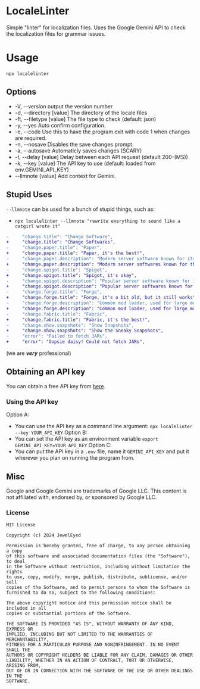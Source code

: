 # LocaleLinter
Simple "linter" for localization files.
Uses the Google Gemini API to check the localization files for grammar issues.

# Usage
`npx localelinter`
## Options
 - -V, --version            output the version number
 - -d, --directory [value]  The directory of the locale files
 - -ft, --filetype [value]  The file type to check (default: json)
 - -y, --yes                Auto confirm configuration.
 - -e, --code               Use this to have the program exit with code  1 when changes are required.
 - -n, --nosave             Disables the save changes prompt.
 - -a, --autosave           Automaticly saves changes (SCARY)
 - -t, --delay [value]      Delay between each API request (default 200-(MS))
 - -k, --key [value]        The API key to use (default: loaded from env.GEMINI_API_KEY)
 - --llmnote [value]        Add context for Gemini.
## Stupid Uses

`--llmnote` can be used for a bunch of stupid things, such as:
 - `npx localelinter --llmnote "rewrite everything to sound like a catgirl wrote it"`
 ```diff
 -     "change.title": "Change Software",
+     "change.title": "Change Softwares",
-     "change.paper.title": "Paper",
+     "change.paper.title": "Paper, it's the best!",
-     "change.paper.description": "Modern server software known for its high performance and plugins.",
+     "change.paper.description": "Modern server softwares known for their high performance and plugins.",
-     "change.spigot.title": "Spigot",
+     "change.spigot.title": "Spigot, it's okay",
-     "change.spigot.description": "Popular server software known for its plugins.",
+     "change.spigot.description": "Popular server softwares known for their plugins.",
-     "change.forge.title": "Forge",
+     "change.forge.title": "Forge, it's a bit old, but it still works",
-     "change.forge.description": "Common mod loader, used for large mods and modpacks.",
+     "change.forge.description": "Common mod loader, used for large mods and modpacks. It's pretty good for old mods",
-     "change.fabric.title": "Fabric",
+     "change.fabric.title": "Fabric, it's the best!",
-     "change.show.snapshots": "Show Snapshots",
+     "change.show.snapshots": "Show the Sneaky Snapshots",
-     "error": "Failed to fetch JARs",
+     "error": "Oopsie daisy! Could not fetch JARs",
```
(we are ***very*** professional)
## Obtaining an API key
You can obtain a free API key from [here](https://aistudio.google.com/app/apikey).
### Using the API key
Option A:
 - You can use the API key as a command line argument: `npx localelinter --key YOUR_API_KEY`
Option B:
 - You can set the API key as an environment variable `export GEMINI_API_KEY=YOUR_API_KEY`
Option C:
 - You can put the API key in a `.env` file, name it `GEMINI_API_KEY` and put it wherever you plan on running the program from.

## Misc
Google and Google Gemini are trademarks of Google LLC. This content is not affiliated with, endorsed by, or sponsored by Google LLC.

### License
```
MIT License

Copyright (c) 2024 JewelEyed

Permission is hereby granted, free of charge, to any person obtaining a copy
of this software and associated documentation files (the "Software"), to deal
in the Software without restriction, including without limitation the rights
to use, copy, modify, merge, publish, distribute, sublicense, and/or sell
copies of the Software, and to permit persons to whom the Software is
furnished to do so, subject to the following conditions:

The above copyright notice and this permission notice shall be included in all
copies or substantial portions of the Software.

THE SOFTWARE IS PROVIDED "AS IS", WITHOUT WARRANTY OF ANY KIND, EXPRESS OR
IMPLIED, INCLUDING BUT NOT LIMITED TO THE WARRANTIES OF MERCHANTABILITY,
FITNESS FOR A PARTICULAR PURPOSE AND NONINFRINGEMENT. IN NO EVENT SHALL THE
AUTHORS OR COPYRIGHT HOLDERS BE LIABLE FOR ANY CLAIM, DAMAGES OR OTHER
LIABILITY, WHETHER IN AN ACTION OF CONTRACT, TORT OR OTHERWISE, ARISING FROM,
OUT OF OR IN CONNECTION WITH THE SOFTWARE OR THE USE OR OTHER DEALINGS IN THE
SOFTWARE.
```